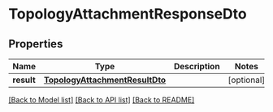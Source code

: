 # TopologyAttachmentResponseDto

## Properties
Name | Type | Description | Notes
------------ | ------------- | ------------- | -------------
**result** | [**TopologyAttachmentResultDto**](TopologyAttachmentResultDto.md) |  | [optional] 

[[Back to Model list]](../README.md#documentation-for-models) [[Back to API list]](../README.md#documentation-for-api-endpoints) [[Back to README]](../README.md)


